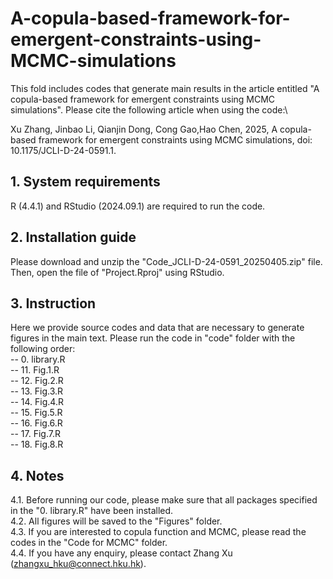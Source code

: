 
# A-copula-based-framework-for-emergent-constraints-using-MCMC-simulations

This fold includes codes that generate main results in the article entitled "A copula-based framework for emergent constraints using MCMC simulations". Please cite the following article when using the code:\

Xu Zhang, Jinbao Li, Qianjin Dong, Cong Gao,Hao Chen, 2025, A copula-based framework for emergent constraints using MCMC simulations, doi: 10.1175/JCLI-D-24-0591.1.

## 1. System requirements
R (4.4.1) and RStudio (2024.09.1) are required to run the code.

## 2. Installation guide
Please download and unzip the "Code_JCLI-D-24-0591_20250405.zip" file. Then, open the file of "Project.Rproj" using RStudio.

## 3. Instruction
Here we provide source codes and data that are necessary to generate figures in the main text. Please run the code in "code" folder with the following order: \
-- 0. library.R\
-- 11. Fig.1.R\
-- 12. Fig.2.R\
-- 13. Fig.3.R\
-- 14. Fig.4.R\
-- 15. Fig.5.R\
-- 16. Fig.6.R\
-- 17. Fig.7.R\
-- 18. Fig.8.R

## 4. Notes
4.1. Before running our code, please make sure that all packages specified in the "0. library.R" have been installed.\
4.2. All figures will be saved to the "Figures" folder.\
4.3. If you are interested to copula function and MCMC, please read the codes in the "Code for MCMC" folder. \
4.4. If you have any enquiry, please contact Zhang Xu (zhangxu_hku@connect.hku.hk).

